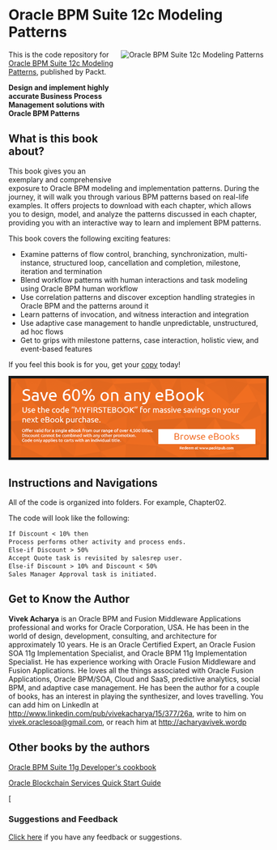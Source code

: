 # Oracle BPM Suite 12c Modeling Patterns

<a href="https://www.packtpub.com/application-development/oracle-bpm-suite-12c-modeling-patterns?utm_source=github&utm_medium=repository&utm_campaign=9781849689021 "><img src="https://dz13w8afd47il.cloudfront.net/sites/default/files/imagecache/ppv4_main_book_cover/9021EN_Oracle%20BPM%20Suite%2012c%20Modeling%20Patterns_Cover.jpg" alt="Oracle BPM Suite 12c Modeling Patterns" height="256px" align="right"></a>

This is the code repository for [Oracle BPM Suite 12c Modeling Patterns](https://www.packtpub.com/application-development/oracle-bpm-suite-12c-modeling-patterns?utm_source=github&utm_medium=repository&utm_campaign=9781849689021 ), published by Packt.

**Design and implement highly accurate Business Process Management solutions with Oracle BPM Patterns**

## What is this book about?
This book gives you an exemplary and comprehensive exposure to Oracle BPM modeling and implementation patterns. During the journey, it will walk you through various BPM patterns based on real-life examples. It offers projects to download with each chapter, which allows you to design, model, and analyze the patterns discussed in each chapter, providing you with an interactive way to learn and implement BPM patterns.

This book covers the following exciting features:
* Examine patterns of flow control, branching, synchronization, multi-instance, structured loop, cancellation and completion, milestone, iteration and termination 
* Blend workflow patterns with human interactions and task modeling using Oracle BPM human workflow 
* Use correlation patterns and discover exception handling strategies in Oracle BPM and the patterns around it 
* Learn patterns of invocation, and witness interaction and integration 
* Use adaptive case management to handle unpredictable, unstructured, ad hoc flows 
* Get to grips with milestone patterns, case interaction, holistic view, and event-based features 

If you feel this book is for you, get your [copy](https://www.amazon.com/dp/1849689024) today!

<a href="https://www.packtpub.com/?utm_source=github&utm_medium=banner&utm_campaign=GitHubBanner"><img src="https://raw.githubusercontent.com/PacktPublishing/GitHub/master/GitHub.png" 
alt="https://www.packtpub.com/" border="5" /></a>

## Instructions and Navigations
All of the code is organized into folders. For example, Chapter02.

The code will look like the following:
```
If Discount < 10% then
Process performs other activity and process ends.
Else-if Discount > 50%
Accept Quote task is revisited by salesrep user.
Else-if Discount > 10% and Discount < 50%
Sales Manager Approval task is initiated.
```

## Get to Know the Author
**Vivek Acharya**
 is an Oracle BPM and Fusion Middleware Applications
professional and works for Oracle Corporation, USA. He has been in the world of
design, development, consulting, and architecture for approximately 10 years. He is
an Oracle Certified Expert, an Oracle Fusion SOA 11g Implementation Specialist, and
Oracle BPM 11g Implementation Specialist. He has experience working with Oracle
Fusion Middleware and Fusion Applications. He loves all the things associated
with Oracle Fusion Applications, Oracle BPM/SOA, Cloud and SaaS, predictive
analytics, social BPM, and adaptive case management. He has been the author
for a couple of books, has an interest in playing the synthesizer, and loves travelling.
You can add him on LinkedIn at http://www.linkedin.com/pub/vivekacharya/15/377/26a, write to him on vivek.oraclesoa@gmail.com,
or reach him at http://acharyavivek.wordp


## Other books by the authors
[Oracle BPM Suite 11g Developer's cookbook](https://www.packtpub.com/application-development/oracle-bpm-suite-11g-developers-cookbook?utm_source=github&utm_medium=repository&utm_campaign=9781849684224 )

[Oracle Blockchain Services Quick Start Guide](https://www.packtpub.com/big-data-and-business-intelligence/oracle-blockchain-services-quick-start-guide?utm_source=github&utm_medium=repository&utm_campaign=9781789804164 )

[

### Suggestions and Feedback
[Click here](https://docs.google.com/forms/d/e/1FAIpQLSdy7dATC6QmEL81FIUuymZ0Wy9vH1jHkvpY57OiMeKGqib_Ow/viewform) if you have any feedback or suggestions.


